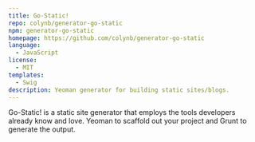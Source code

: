 ```yaml
---
title: Go-Static!
repo: colynb/generator-go-static
npm: generator-go-static
homepage: https://github.com/colynb/generator-go-static
language:
  - JavaScript
license:
  - MIT
templates:
  - Swig
description: Yeoman generator for building static sites/blogs.
---
```


Go-Static! is a static site generator that employs the tools developers already know and love. Yeoman to scaffold out your project and Grunt to generate the output.
